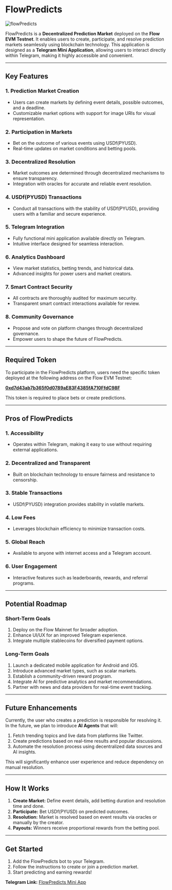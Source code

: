 # FlowPredicts
![flowPredicts](https://github.com/user-attachments/assets/21b93f6d-830c-41be-a91c-e30fc531c05a)

FlowPredicts is a **Decentralized Prediction Market** deployed on the **Flow EVM Testnet**. It enables users to create, participate, and resolve prediction markets seamlessly using blockchain technology. This application is designed as a **Telegram Mini Application**, allowing users to interact directly within Telegram, making it highly accessible and convenient.

---

## Key Features

### 1. **Prediction Market Creation**
   - Users can create markets by defining event details, possible outcomes, and a deadline.
   - Customizable market options with support for image URIs for visual representation.

### 2. **Participation in Markets**
   - Bet on the outcome of various events using USDf(PYUSD).
   - Real-time updates on market conditions and betting pools.

### 3. **Decentralized Resolution**
   - Market outcomes are determined through decentralized mechanisms to ensure transparency.
   - Integration with oracles for accurate and reliable event resolution.

### 4. **USDf(PYUSD) Transactions**
   - Conduct all transactions with the stability of USDf(PYUSD), providing users with a familiar and secure experience.

### 5. **Telegram Integration**
   - Fully functional mini application available directly on Telegram.
   - Intuitive interface designed for seamless interaction.

### 6. **Analytics Dashboard**
   - View market statistics, betting trends, and historical data.
   - Advanced insights for power users and market creators.

### 7. **Smart Contract Security**
   - All contracts are thoroughly audited for maximum security.
   - Transparent smart contract interactions available for review.

### 8. **Community Governance**
   - Propose and vote on platform changes through decentralized governance.
   - Empower users to shape the future of FlowPredicts.

---

## Required Token

To participate in the FlowPredicts platform, users need the specific token deployed at the following address on the Flow EVM Testnet:

**[0xd7d43ab7b365f0d0789aE83F4385fA710FfdC98F](https://evm-testnet.flowscan.io/address/0xd7d43ab7b365f0d0789aE83F4385fA710FfdC98F)**

This token is required to place bets or create predictions.

---

## Pros of FlowPredicts

### 1. **Accessibility**
   - Operates within Telegram, making it easy to use without requiring external applications.

### 2. **Decentralized and Transparent**
   - Built on blockchain technology to ensure fairness and resistance to censorship.

### 3. **Stable Transactions**
   - USDf(PYUSD) integration provides stability in volatile markets.

### 4. **Low Fees**
   - Leverages blockchain efficiency to minimize transaction costs.

### 5. **Global Reach**
   - Available to anyone with internet access and a Telegram account.

### 6. **User Engagement**
   - Interactive features such as leaderboards, rewards, and referral programs.

---

## Potential Roadmap

### Short-Term Goals
1. Deploy on the Flow Mainnet for broader adoption.
2. Enhance UI/UX for an improved Telegram experience.
3. Integrate multiple stablecoins for diversified payment options.

### Long-Term Goals
1. Launch a dedicated mobile application for Android and iOS.
2. Introduce advanced market types, such as scalar markets.
3. Establish a community-driven reward program.
4. Integrate AI for predictive analytics and market recommendations.
5. Partner with news and data providers for real-time event tracking.

---

## Future Enhancements

Currently, the user who creates a prediction is responsible for resolving it. In the future, we plan to introduce **AI Agents** that will:

1. Fetch trending topics and live data from platforms like Twitter.
2. Create predictions based on real-time results and popular discussions.
3. Automate the resolution process using decentralized data sources and AI insights.

This will significantly enhance user experience and reduce dependency on manual resolution.

---

## How It Works

1. **Create Market:** Define event details, add betting duration and resolution time and done.
2. **Participate:** Bet USDf(PYUSD) on predicted outcomes.
3. **Resolution:** Market is resolved based on event results via oracles or manually by the creator.
4. **Payouts:** Winners receive proportional rewards from the betting pool.

---

## Get Started

1. Add the FlowPredicts bot to your Telegram.
2. Follow the instructions to create or join a prediction market.
3. Start predicting and earning rewards!

**Telegram Link:** [FlowPredicts Mini App](https://t.me/FlowPredictsBot)

